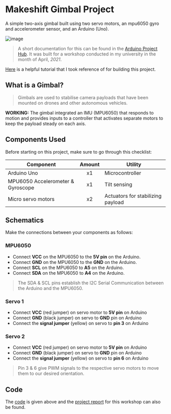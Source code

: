 # Makeshift Gimbal Project

A simple two-axis gimbal built using two servo motors, an mpu6050 gyro and accelerometer sensor, and an Arduino (Uno).

![image](https://user-images.githubusercontent.com/87569188/150297931-3cda8c03-71e4-4681-8968-a5f3be27f8b9.png)

> A short documentation for this can be found in the [Arduino Project Hub](https://create.arduino.cc/projecthub/suk_/makeshift-gimbal-018163?f=1#). It was built for a workshop conducted in my university in the month of April, _2021_.

[Here](https://maker.pro/arduino/tutorial/how-to-control-a-servo-with-an-arduino-and-mpu6050) is a helpful tutorial that I took reference of for building this project.

## What is a Gimbal?
> Gimbals are used to stabilise camera payloads that have been mounted on drones and other autonomous vehicles.

**WORKING:** The gimbal integrated an IMU (MPU6050)  that responds to motion and provides inputs to a controller that activates separate motors to keep the payload steady on each axis.

## Components Used
Before starting on this project, make sure to go through this checklist:

| Component  | Amount  | Utility |
|---| :-: |---|
| Arduino Uno | x1 | Microcontroller |
| MPU6050 Accelerometer & Gyroscope | x1 | Tilt sensing |
| Micro servo motors | x2 | Actuators for stabilizing payload |

## Schematics

Make the connections between your components as follows:
### MPU6050
- Connect **VCC** on the MPU6050 to the **5V pin** on the Arduino.
- Connect **GND** on the MPU6050 to the **GND** on the Arduino.
- Connect **SCL** on the MPU6050 to **A5** on the Arduino.
- Connect **SDA** on the MPU6050 to **A4** on the Arduino.
 > The SDA & SCL pins establish the I2C Serial Communication between the Arduino and the MPU6050.

### Servo 1
- Connect **VCC** (red jumper) on servo motor to **5V pin** on Arduino
- Connect **GND** (black jumper) on servo to **GND** pin on Arduino
- Connect the **signal jumper** (yellow) on servo to **pin 3** on Arduino

### Servo 2
- Connect **VCC** (red jumper) on servo motor to **5V pin** on Arduino
- Connect **GND** (black jumper) on servo to **GND** pin on Arduino
- Connect the **signal jumper** (yellow) on servo to **pin 6** on Arduino

> Pin 3 & 6 give PWM signals to the respective servo motors to move them to our desired orientation.

## Code
The [code](https://github.com/aceta-minophen/Makeshift-Gimbal/blob/main/gimbal_code.ino) is given above and the [project report](https://github.com/aceta-minophen/Makeshift-Gimbal/blob/main/Drone%20Report.pdf) for this workshop can also be found.
